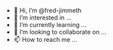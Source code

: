 - 👋 Hi, I’m @fred-jimmeth
- 👀 I’m interested in ...
- 🌱 I’m currently learning ...
- 💞️ I’m looking to collaborate on ...
- 📫 How to reach me ...

<!---
fred-jimmeth/fred-jimmeth is a ✨ special ✨ repository because its `README.md` (this file) appears on your GitHub profile.
You can click the Preview link to take a look at your changes.
--->
